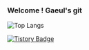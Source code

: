 ### Welcome ! Gaeul's git
![Top Langs](https://github-readme-stats.vercel.app/api/top-langs/?username=kgaeul&theme=dark)

[![Tistory Badge](https://img.shields.io/badge/Tech%20Blog-555263?style=flat&logoColor=white)]("https://autumny.tistory.com/")

